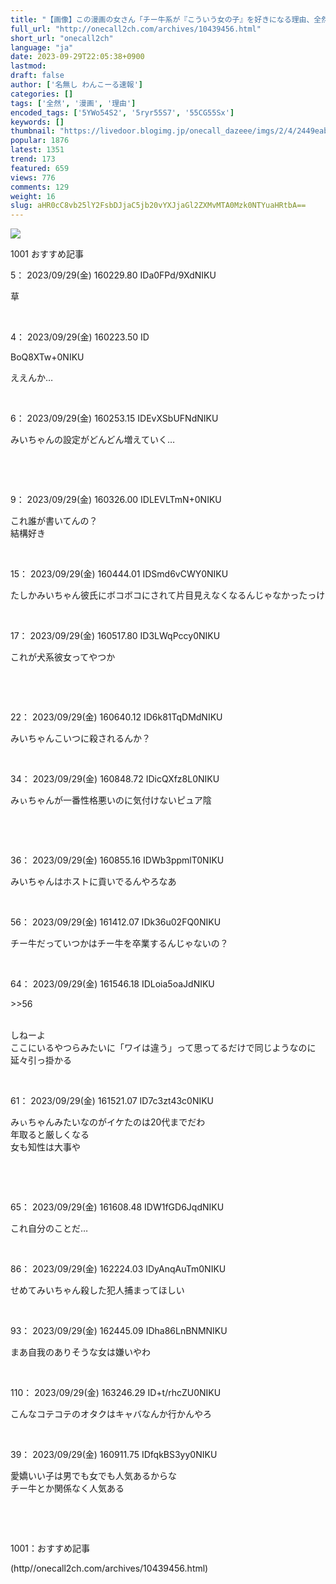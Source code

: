 ```yaml
---
title: "【画像】この漫画の女さん「チー牛系が『こういう女の子』を好きになる理由、全然理解できません」 "
full_url: "http://onecall2ch.com/archives/10439456.html"
short_url: "onecall2ch"
language: "ja"
date: 2023-09-29T22:05:38+0900
lastmod: 
draft: false
author: ['名無し わんこーる速報']
categories: []
tags: ['全然', '漫画', '理由']
encoded_tags: ['5YWo54S2', '5ryr55S7', '55CG55Sx']
keywords: []
thumbnail: "https://livedoor.blogimg.jp/onecall_dazeee/imgs/2/4/2449eabb-s.png"
popular: 1876
latest: 1351
trend: 173
featured: 659
views: 776
comments: 129
weight: 16
slug: aHR0cC8vb25lY2FsbDJjaC5jb20vYXJjaGl2ZXMvMTA0Mzk0NTYuaHRtbA==
---
```


![](https://livedoor.blogimg.jp/onecall_dazeee/imgs/2/4/2449eabb-s.png)

<div> <p class='name2'> 1001 おすすめ記事</p> <p class='name2'>5： 2023/09/29(金) 160229.80 IDa0FPd/9XdNIKU</p><p class='onecall'> 草 <br></p><br> <p class='name2'>4： 2023/09/29(金) 160223.50 ID<p>BoQ8XTw+0NIKU</p></p><p class='onecall'> ええんか… <br></p><br> <p class='name2'>6： 2023/09/29(金) 160253.15 IDEvXSbUFNdNIKU</p><p class='onecall'><p> みいちゃんの設定がどんどん増えていく… </p><br></p><br> <p class='name2'>9： 2023/09/29(金) 160326.00 IDLEVLTmN+0NIKU</p><p class='onecall'> これ誰が書いてんの？ <br> 結構好き <br></p><br> <p class='name2'>15： 2023/09/29(金) 160444.01 IDSmd6vCWY0NIKU</p><p class='onecall'> たしかみいちゃん彼氏にボコボコにされて片目見えなくなるんじゃなかったっけ <br></p><br> <p class='name2'>17： 2023/09/29(金) 160517.80 ID3LWqPccy0NIKU</p><p class='onecall'><p> これが犬系彼女ってやつか </p><br></p><br> <p class='name2'>22： 2023/09/29(金) 160640.12 ID6k81TqDMdNIKU</p><p class='onecall'> みいちゃんこいつに殺されるんか？ <br></p><br> <p class='name2'>34： 2023/09/29(金) 160848.72 IDicQXfz8L0NIKU</p><p class='onecall'><p> みぃちゃんが一番性格悪いのに気付けないピュア陰 </p><br></p><br> <p class='name2'>36： 2023/09/29(金) 160855.16 IDWb3ppmlT0NIKU</p><p class='onecall'> みいちゃんはホストに貢いでるんやろなあ <br></p><br> <p class='name2'>56： 2023/09/29(金) 161412.07 IDk36u02FQ0NIKU</p><p class='onecall'> チー牛だっていつかはチー牛を卒業するんじゃないの？ <br></p><br> <p class='name2'>64： 2023/09/29(金) 161546.18 IDLoia5oaJdNIKU</p><p class='onecall'> <p class='anchor'>>>56</p> <br> しねーよ <br> ここにいるやつらみたいに「ワイは違う」って思ってるだけで同じようなのに延々引っ掛かる <br></p><br> <p class='name2'>61： 2023/09/29(金) 161521.07 ID7c3zt43c0NIKU</p><p class='onecall'><p> みぃちゃんみたいなのがイケたのは20代までだわ <br> 年取ると厳しくなる <br> 女も知性は大事や <br></p><br></p><br> <p class='name2'>65： 2023/09/29(金) 161608.48 IDW1fGD6JqdNIKU</p><p class='onecall'> これ自分のことだ… <br></p><br> <p class='name2'>86： 2023/09/29(金) 162224.03 IDyAnqAuTm0NIKU</p><p class='onecall'> せめてみいちゃん殺した犯人捕まってほしい <br></p><br> <p class='name2'>93： 2023/09/29(金) 162445.09 IDha86LnBNMNIKU</p><p class='onecall'> まあ自我のありそうな女は嫌いやわ <br></p><br> <p class='name2'>110： 2023/09/29(金) 163246.29 ID+t/rhcZU0NIKU</p><p class='onecall'> こんなコテコテのオタクはキャバなんか行かんやろ <br></p><br> <p class='name2'>39： 2023/09/29(金) 160911.75 IDfqkBS3yy0NIKU</p><p class='onecall'><p> 愛嬌いい子は男でも女でも人気あるからな <br> チー牛とか関係なく人気ある </p><br></p><br> <p class='name2'>1001：おすすめ記事</p> </div>

(http//onecall2ch.com/archives/10439456.html)
